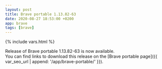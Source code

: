 ```yaml
---
layout: post
title: Brave portable 1.13.82-63
date: 2020-08-27 18:53:00 +0200
app: brave
tags: [brave]
---
```

{% include vars.html %}

Release of Brave portable 1.13.82-63 is now available.<br />
You can find links to download this release on the [Brave portable page]({{ var_seo_url | append: '/app/brave-portable/' }}).
